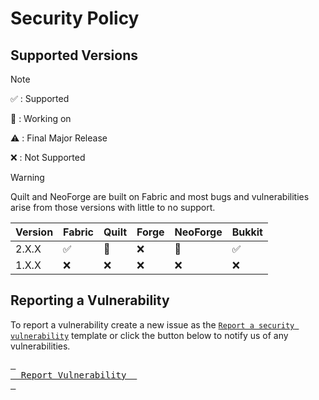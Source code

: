 # Security Policy

## Supported Versions 

> [!NOTE]
> :white_check_mark: : Supported
> 
> :construction: : Working on
>
> :warning: : Final Major Release
> 
> :x: : Not Supported

> [!WARNING]
> Quilt and NeoForge are built on Fabric and most bugs and vulnerabilities arise from those versions with little to no support.

| Version | Fabric             | Quilt          | Forge | NeoForge       | Bukkit             |
| ------- | ------------------ | -------------- | ----- | -------------- | ------------------ |
| 2.X.X   | :white_check_mark: | :construction: | :x:   | :construction: | :white_check_mark: |
| 1.X.X   | :x:                | :x:            | :x:   | :x:            | :x:                |

## Reporting a Vulnerability

To report a vulnerability create a new issue as the [`Report a security vulnerability`](https://github.com/XDPXI/XDLib/security/advisories/new) template or click the button below to notify us of any vulnerabilities.

[<kbd> <br>    Report Vulnerability    <br> </kbd>][DWLD]

[DWLD]: https://github.com/XDPXI/XDLib/security/advisories/new
